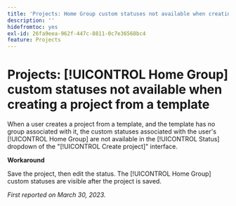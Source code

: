 ```yaml
---
title: 'Projects: Home Group custom statuses not available when creating a project from a template'
description: ''
hidefromtoc: yes
exl-id: 26fa9eea-962f-447c-8811-0c7e36568bc4
feature: Projects
---
```

# Projects: [!UICONTROL Home Group] custom statuses not available when creating a project from a template

When a user creates a project from a template, and the template has no group associated with it, the custom statuses associated with the user's [!UICONTROL Home Group] are not available in the [!UICONTROL Status] dropdown of the "[!UICONTROL Create project]" interface.

**Workaround**

Save the project, then edit the status. The [!UICONTROL Home Group] custom statuses are visible after the project is saved.

_First reported on March 30, 2023._
